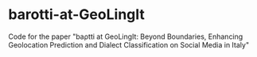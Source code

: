 # barotti-at-GeoLingIt
Code for the paper "baρtti at GeoLingIt: Beyond Boundaries, Enhancing Geolocation Prediction and Dialect Classification on Social Media in Italy"
